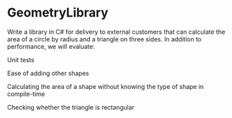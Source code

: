 # GeometryLibrary
Write a library in C# for delivery to external customers that can calculate the area of a circle by radius and a triangle on three sides. In addition to performance, we will evaluate:

Unit tests

Ease of adding other shapes

Calculating the area of a shape without knowing the type of shape in compile-time

Checking whether the triangle is rectangular
